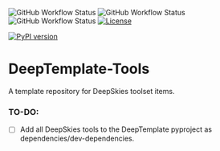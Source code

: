 ![GitHub Workflow Status](https://img.shields.io/github/workflow/status/deepskies/DeepTemplate-Tools/deep-build)
![GitHub Workflow Status](https://img.shields.io/github/workflow/status/deepskies/DeepTemplate-Tools/deep-test?label=test)
![GitHub Workflow Status](https://img.shields.io/github/workflow/status/deepskies/DeepTemplate-Tools/deep-publish?label=publish)
[![License](https://img.shields.io/badge/License-Apache_2.0-blue.svg)](https://opensource.org/licenses/Apache-2.0)
<!--- Insert the correct PyPi package. DeepBench PyPi link being used as an example. -->
[![PyPI version](https://badge.fury.io/py/deepbench.svg)](https://badge.fury.io/py/deepbench)
# DeepTemplate-Tools
A template repository for DeepSkies toolset items.

### TO-DO:
- [ ] Add all DeepSkies tools to the DeepTemplate pyproject as dependencies/dev-dependencies.
